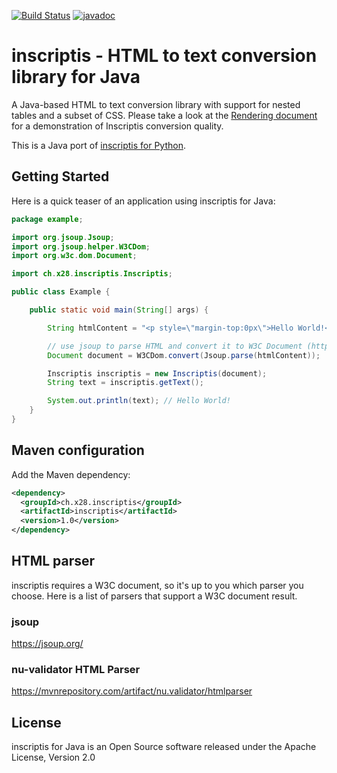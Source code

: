 [![Build Status](https://travis-ci.org/x28/inscriptis-java.svg?branch=master)](https://travis-ci.org/x28/inscriptis-java)
[![javadoc](https://javadoc.io/badge2/ch.x28.inscriptis/inscriptis/javadoc.svg)](https://javadoc.io/doc/ch.x28.inscriptis/inscriptis)

# inscriptis - HTML to text conversion library for Java

A Java-based HTML to text conversion library with support for nested tables and a subset of CSS. Please take a look at the [Rendering document](https://github.com/weblyzard/inscriptis/blob/master/RENDERING.md) for a demonstration of Inscriptis conversion quality.

This is a Java port of [inscriptis for Python](https://github.com/weblyzard/inscriptis).

## Getting Started

Here is a quick teaser of an application using inscriptis for Java:

```java
package example;

import org.jsoup.Jsoup;
import org.jsoup.helper.W3CDom;
import org.w3c.dom.Document;

import ch.x28.inscriptis.Inscriptis;

public class Example {

	public static void main(String[] args) {

		String htmlContent = "<p style=\"margin-top:0px\">Hello World!</p>";

		// use jsoup to parse HTML and convert it to W3C Document (https://jsoup.org)
		Document document = W3CDom.convert(Jsoup.parse(htmlContent));

		Inscriptis inscriptis = new Inscriptis(document);
		String text = inscriptis.getText();

		System.out.println(text); // Hello World!
	}
}
```

## Maven configuration

Add the Maven dependency:

```xml
<dependency>
  <groupId>ch.x28.inscriptis</groupId>
  <artifactId>inscriptis</artifactId>
  <version>1.0</version>
</dependency>
```

## HTML parser

inscriptis requires a W3C document, so it's up to you which parser you choose. Here is a list of parsers that support a W3C document result.

### jsoup
https://jsoup.org/

### nu-validator HTML Parser
https://mvnrepository.com/artifact/nu.validator/htmlparser

## License

inscriptis for Java is an Open Source software released under the Apache License, Version 2.0
